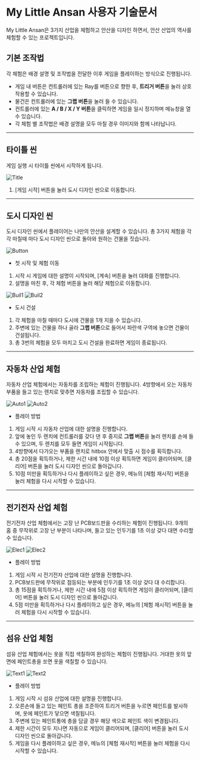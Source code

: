 # My Little Ansan 사용자 기술문서
My Little Ansan은 3가지 산업을 체험하고 안산을 디자인 하면서, 안산 산업의 역사를 체험할 수 있는 프로젝트입니다.

## 기본 조작법
각 체험은 배경 설명 및 조작법을 전달한 이후 게임을 플레이하는 방식으로 진행됩니다.

 - 게임 내 버튼은 컨트롤러에 있는 Ray를 버튼으로 향한 후, **트리거 버튼**을 눌러 상호작용할 수 있습니다.
 - 물건은 컨트롤러에 있는 **그랩 버튼**을 눌러 들 수 있습니다.
 - 컨트롤러에 있는 **A / B / X / Y 버튼**을 클릭하면 게임을 일시 정지하며 메뉴창을 열 수 있습니다.
 - 각 체험 별 조작법은 배경 설명을 모두 마칠 경우 이미지와 함께 나타납니다.

---

## 타이틀 씬
 게임 실행 시 타이틀 씬에서 시작하게 됩니다.

![Title](./Images/title.png)
1. [게임 시작] 버튼을 눌러 도시 디자인 씬으로 이동합니다.


---


## 도시 디자인 씬
 도시 디자인 씬에서 플레이어는 나만의 안산을 설계할 수 있습니다. 총 3가지 체험을 각각 마칠때 마다 도시 디자인 씬으로 돌아와 원하는 건물을 짓습니다.

![Button](./Images/button.png)
 * 첫 시작 및 체험 이동
  1. 시작 시 게임에 대한 설명이 시작되며, [계속] 버튼을 눌러 대화를 진행합니다.
  2. 설명을 마친 후, 각 체험 버튼을 눌러 해당 체험으로 이동합니다.


![Buil1](./Images/bu1.png) ![Buil2](./Images/bu2.png)
 * 도시 건설
 1. 각 체험을 마칠 때마다 도시에 건물을 1개 지을 수 있습니다.
 2. 주변에 있는 건물을 하나 골라 **그랩 버튼**으로 들어서 파란색 구역에 놓으면 건물이 건설됩니다.
 3. 총 3번의 체험을 모두 마치고 도시 건설을 완료하면 게임이 종료됩니다.

---

## 자동차 산업 체험
자동차 산업 체험에서는 자동차를 조립하는 체험이 진행됩니다. 4방향에서 오는 자동차 부품을 들고 있는 렌치로 맞추면 자동차를 조립할 수 있습니다.

![Auto1](./Images/auto.png) ![Auto2](./Images/auto2.png)
 * 플레이 방법
 1. 게임 시작 시 자동차 산업에 대한 설명을 진행합니다.
 2. 앞에 놓인 두 렌치에 컨트롤러를 갖다 댄 후 중지로 **그랩 버튼**을 눌러 렌치를 손에 들 수 있으며, 두 렌치를 모두 들면 게임이 시작됩니다.
 3. 4방향에서 다가오는 부품을 렌치로 hitbox 안에서 맞출 시 점수를 획득합니다.
 4. 총 20점을 획득하거나, 제한 시간 내에 10점 이상 획득하면 게임이 클리어되며, [클리어] 버튼을 눌러 도시 디자인 씬으로 돌아갑니다.
 5. 10점 미만을 획득하거나 다시 플레이하고 싶은 경우, 메뉴의 [체험 재시작] 버튼을 눌러 체험을 다시 시작할 수 있습니다.

---

## 전기전자 산업 체험
전기전자 산업 체험에서는 고장 난 PCB보드판을 수리하는 체험이 진행됩니다. 9개의 홈 중 무작위로 고장 난 부분이 나타나며, 들고 있는 인두기를 1초 이상 갖다 대면 수리할 수 있습니다.

![Elec1](./Images/elec1.png) ![Elec2](./Images/elec2.png)
 * 플레이 방법
 1. 게임 시작 시 전기전자 산업에 대한 설명을 진행합니다.
 2. PCB보드판에 무작위로 점등되는 부분에 인두기를 1초 이상 갖다 대 수리합니다.
 3. 총 15점을 획득하거나, 제한 시간 내에 5점 이상 획득하면 게임이 클리어되며, [클리어] 버튼을 눌러 도시 디자인 씬으로 돌아갑니다.
 4. 5점 미만을 획득하거나 다시 플레이하고 싶은 경우, 메뉴의 [체험 재시작] 버튼을 눌러 체험을 다시 시작할 수 있습니다.

---

## 섬유 산업 체험
섬유 산업 체험에서는 옷을 직접 색칠하여 완성하는 체험이 진행됩니다. 거대한 옷의 앞면에 페인트총을 쏘면 옷을 색칠할 수 있습니다.

![Text1](./Images/txt.png) ![Text2](./Images/txt2.png)
 * 플레이 방법
 1. 게임 시작 시 섬유 산업에 대한 설명을 진행합니다.
 2. 오른손에 들고 있는 페인트 총을 조준하여 트리거 버튼을 누르면 페인트를 발사하며, 옷에 페인트가 닿으면 색칠됩니다.
 3. 주변에 있는 페인트통에 총을 담글 경우 해당 색으로 페인트 색이 변경됩니다.
 4. 제한 시간이 모두 지나면 자동으로 게임이 클리어되며, [클리어] 버튼을 눌러 도시 디자인 씬으로 돌아갑니다.
 5. 게임을 다시 플레이하고 싶은 경우, 메뉴의 [체험 재시작] 버튼을 눌러 체험을 다시 시작할 수 있습니다.


 
